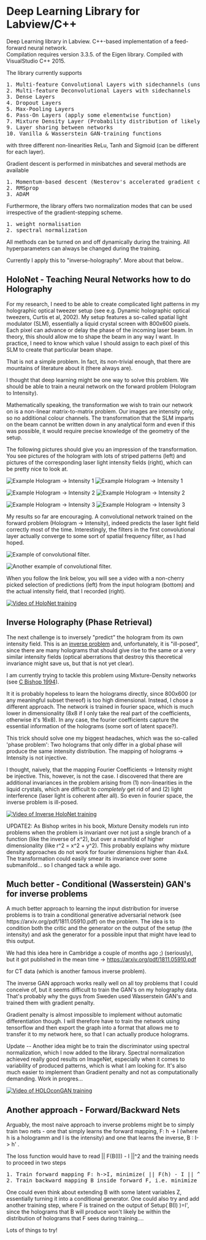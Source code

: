 <h1> Deep Learning Library for Labview/C++</h1>

Deep Learning library in Labview. C++-based implementation of a feed-forward neural network.  
Compilation requires version 3.3.5. of the Eigen library. Compiled with VisualStudio C++ 2015.

The library currently supports 
<pre>
1. Multi-feature Convolutional Layers with sidechannels (unstructured inputs that are simply passed on)
2. Multi-feature Deconvolutional Layers with sidechannels 
3. Dense Layers 
4. Dropout Layers
5. Max-Pooling Layers
6. Pass-On Layers (apply some elementwise function)
7. Mixture Density Layer (Probability distribution of likely output values)
9. Layer sharing between networks
10. Vanilla & Wasserstein GAN-training functions
</pre>
with three different non-linearities ReLu, Tanh and Sigmoid (can be different for each layer).

Gradient descent is performed in minibatches and several methods are available

<pre>
1. Momentum-based descent (Nesterov's accelerated gradient currently commented out for technical reasons).
2. RMSprop
3. ADAM 
</pre>
Furthermore, the library offers two normalization modes that can be used irrespective of the gradient-stepping scheme.
<pre>
1. weight normalisation
2. spectral normalization
</pre>

All methods can be turned on and off dynamically during the training. All hyperparameters can always be changed during the training.
 
Currently I apply this to "inverse-holography".
More about that below..

<h2> HoloNet - Teaching Neural Networks how to do Holography</h2>

For my research, I need to be able to create complicated light patterns in my holographic optical tweezer setup (see e.g. Dynamic holographic optical tweezers, Curtis et al, 2002).
My setup features a so-called spatial light modulator (SLM), essentially a liquid crystal screen with 800x600 pixels. Each pixel can advance or delay the phase of the incoming laser beam.
In theory, this should allow me to shape the beam in any way I want. In practice, I need to know which value I should assign to each pixel of this SLM to create that particular beam shape.

That is not a simple problem. In fact, its non-trivial enough, that there are mountains of literature about it (there always are).
 
I thought that deep learning might be one way to solve this problem. We should be able to train a neural network on the forward problem (Hologram to Intensity).

Mathematically speaking, the transformation we wish to train our network on is a non-linear matrix-to-matrix problem. Our images are intensity only, so no additional colour channels.
The transformation that the SLM imparts on the beam cannot be written down in any analytical form and even if this was possible, it would require precise knowledge of the geometry of the setup. 

The following pictures should give you an impression of the transformation. You see pictures of the hologram with lots of striped patterns (left) and pictures of the corresponding laser light intensity fields (right), which can be pretty nice to look at.

![Example Hologram -> Intensity 1](./pictures/holo1.png)
![Example Hologram -> Intensity 1](./pictures/out1.png)

![Example Hologram -> Intensity 2](./pictures/holo2.png)
![Example Hologram -> Intensity 2](./pictures/out2.png)

![Example Hologram -> Intensity 3](./pictures/holo3.png)
![Example Hologram -> Intensity 3](./pictures/out3.png)


My results so far are encouraging. A convolutional network trained on the forward problem (Hologram -> Intensity), indeed predicts the laser light field correctly most of the time. Interestingly, the filters in the first convolutional layer actually converge to some sort of spatial frequency filter, as I had hoped.

![Example of convolutional filter.](./pictures/conv2.png)

![Another example of convolutional filter.](./pictures/conv3.png)


When you follow the link below, you will see a video with a non-cherry picked selection of predictions (left) from the input hologram (bottom) and the actual intensity field, that I recorded (right).

[![Video of HoloNet training](./pictures/videocover_1.png)](https://youtu.be/_551pK6AVos "HoloNet prediction examples.")

<h2> Inverse Holography (Phase Retrieval)</h2>

The next challenge is to inversely "predict" the hologram from its own intensity field. This is an [inverse problem](https://en.wikipedia.org/wiki/Inverse_problem) and, unfortunately, it is "ill-posed", since there are many holograms that should give rise to the same or a very similar intensity fields (optical aberrations that destroy this theoretical invariance might save us, but that is not yet clear).

I am currently trying to tackle this problem using Mixture-Density networks (see [C Bishop 1994](https://www.microsoft.com/en-us/research/wp-content/uploads/2016/02/bishop-ncrg-94-004.pdf)).

It it is probably hopeless to learn the holograms directly, since 800x600 (or any meaningful subset thereof) is too high dimensional. Instead, I chose a different approach. The network is trained in fourier space, which is much lower in dimensionality (8x8 if I only take the real part of the coefficients, otherwise it's 16x8). In any case, the fourier coefficients capture the essential information of the holograms (some sort of latent space?).

This trick should solve one my biggest headaches, which was the so-called 'phase problem': Two holograms that only differ in a global phase will produce the same intensity distribution. The mapping of holograms -> Intensity is not injective.

I thought, naively, that the mapping Fourier Coefficients -> Intensity might be injective. This, however, is not the case.
I discovered that there are additional invariances in the problem arising from (1) non-linearities in the liquid crystals, which are difficult to _completely_ get rid of and (2) light interference (laser light is coherent after all).
So even in fourier space, the inverse problem is ill-posed.

[![Video of Inverse HoloNet training](./pictures/inversVideo1.png)](https://youtu.be/LHtNtG6rQkg "Inverse HoloNet prediction examples.")



UPDATE2: As Bishop writes in his book, Mixture Density models run into problems when the problem is invariant over not just a single branch of a function (like the inverse of x^2), but over a manifold of higher dimensionality (like r^2 = x^2 + y^2). This probably explains why mixture density approaches do not work for fourier dimensions higher than 4x4. The transformation could easily smear its invariance over some submanifold... so I changed tack a while ago.

<h2> Much better - Conditional (Wasserstein) GAN's for inverse problems </h2>
A much better approach to learning the input distribution for inverse problems is to train a conditional generative adversarial network (see https://arxiv.org/pdf/1811.05910.pdf) on the problem. The idea is to condition both the critic and the generator on the output of the setup (the intensity) and ask the generator for a possible input that might have lead to this output.

We had this idea here in Cambridge a couple of months ago ;) (seriously), but it got published in the mean time ->  https://arxiv.org/pdf/1811.05910.pdf

for CT data (which is another famous inverse problem).

The inverse GAN approach works really well on all toy problems that I could conceive of, but it seems difficult to train the GAN's on my holography data. That's probably why the guys from Sweden used Wasserstein GAN's and trained them with gradient penalty.

Gradient penalty is almost impossible to implement without automatic differentiation though. I will therefore have to train the network using tensorflow and then export the graph into a format that allows me to transfer it to my network here, so that I can actually produce holograms.

Update -- Another idea might be to train the discriminator using spectral normalization, which I now added to the library. Spectral normalization achieved really good results on ImageNet, especially when it comes to variability of produced patterns, which is what I am looking for. It's also much easier to implement than Gradient penalty and not as computationally demanding.
Work in progres...

[![Video of HOLOconGAN training](./pictures/coverHOLOconGAN.PNG)](https://youtu.be/Cjj4HIWdUrY "HOLOconGAN single-frequency examples")


<h2> Another approach - Forward/Backward Nets </h2>

Arguably, the most naive approach to inverse problems might be to simply train two nets - one that simply learns the forward mapping, F: h -> I (where h is a hologramm and I is the intensity) and one that learns the inverse, B : I-> h' . 

The loss function would have to read || F(B(I)) - I ||^2 and the training needs to proceed in two steps
<pre>
1. Train forward mapping F: h->I, minimize( || F(h) - I || ^2 )
2. Train backward mapping B inside forward F, i.e. minimize  || F(B(I)) - I ||^2
</pre>

One could even think about extending B with some latent variables Z, essentially turning it into a conditional generator.
One could also try and add another training step, where F is trained on the output of Setup( B(I) )=I', since the holograms that B will produce won't likely be within the distribution of holograms that F sees during training....

Lots of things to try!

